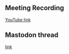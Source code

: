 ## Meeting Recording

[YouTube link](https://youtu.be/nPsPL-NN_i0?si=Q_WaIPispLY1jHaB)

## Mastodon thread

[link](https://neuromatch.social/@OREL/113653469061058947)
